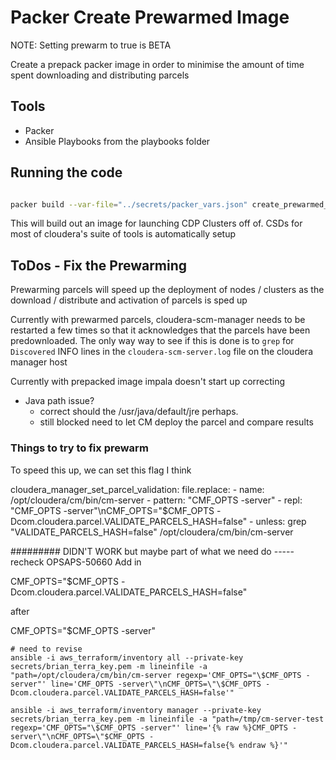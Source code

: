 # Packer Create Prewarmed Image

NOTE: Setting prewarm to true is BETA

Create a prepack packer image in order to minimise the amount of time spent downloading and distributing parcels

## Tools

- Packer
- Ansible Playbooks from the playbooks folder

## Running the code

```bash

packer build --var-file="../secrets/packer_vars.json" create_prewarmed_image.json

```

This will build out an image for launching CDP Clusters off of.
CSDs for most of cloudera's suite of tools is automatically setup

## ToDos - Fix the Prewarming

Prewarming parcels will speed up the deployment of nodes / clusters as the download / distribute and activation of parcels is sped up

Currently with prewarmed parcels, cloudera-scm-manager needs to be restarted a few times so that it acknowledges that the parcels have been predownloaded. The only way way to see if this is done is to `grep` for `Discovered` INFO lines in the `cloudera-scm-server.log` file on the cloudera manager host

Currently with prepacked image impala doesn't start up correcting
  - Java path issue?
    - correct should the /usr/java/default/jre perhaps.
    - still blocked need to let CM deploy the parcel and compare results


### Things to try to fix prewarm

To speed this up, we can set this flag I think

cloudera_manager_set_parcel_validation:
  file.replace:
    - name: /opt/cloudera/cm/bin/cm-server
    - pattern: "CMF_OPTS -server"
    - repl: "CMF_OPTS -server\"\nCMF_OPTS=\"$CMF_OPTS -Dcom.cloudera.parcel.VALIDATE_PARCELS_HASH=false"
    - unless: grep "VALIDATE_PARCELS_HASH=false" /opt/cloudera/cm/bin/cm-server

######### DIDN'T WORK but maybe part of what we need do
----- recheck OPSAPS-50660
Add in 

CMF_OPTS="$CMF_OPTS -Dcom.cloudera.parcel.VALIDATE_PARCELS_HASH=false"

after

CMF_OPTS="$CMF_OPTS -server"

```{bash}
# need to revise
ansible -i aws_terraform/inventory all --private-key secrets/brian_terra_key.pem -m lineinfile -a "path=/opt/cloudera/cm/bin/cm-server regexp='CMF_OPTS="\$CMF_OPTS -server"' line='CMF_OPTS -server\"\nCMF_OPTS=\"\$CMF_OPTS -Dcom.cloudera.parcel.VALIDATE_PARCELS_HASH=false'"

ansible -i aws_terraform/inventory manager --private-key secrets/brian_terra_key.pem -m lineinfile -a "path=/tmp/cm-server-test regexp='CMF_OPTS="\$CMF_OPTS -server"' line='{% raw %}CMF_OPTS -server\"\nCMF_OPTS=\"$CMF_OPTS -Dcom.cloudera.parcel.VALIDATE_PARCELS_HASH=false{% endraw %}'"

```